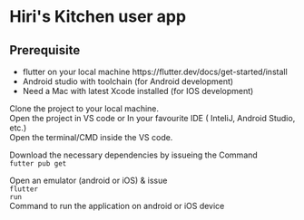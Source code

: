 # Hiri's Kitchen user app

## Prerequisite

<ul>
<li>flutter on your local machine https://flutter.dev/docs/get-started/install </li>
<li>Android studio with toolchain (for Android development)</li>
<li>Need a Mac with latest Xcode installed (for IOS development)</li>
</ul>

Clone the project to your local machine.<br>
Open the project in VS code or In your favourite IDE ( InteliJ, Android Studio, etc.)<br>
Open the terminal/CMD inside the VS code.<br>

Download the necessary dependencies by issueing the Command<br>
<code>futter pub get</code>

Open an emulator (android or iOS) & issue<br>
<code>flutter run</code></br>
Command to run the application on android or iOS device<br>
